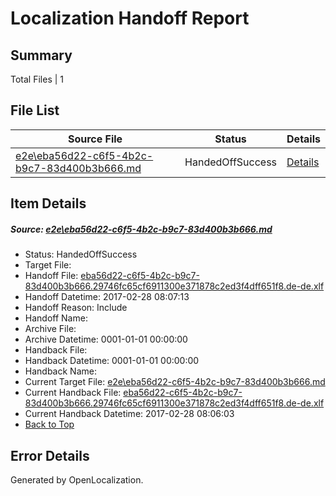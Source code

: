# <a name='report-top'></a> Localization Handoff Report

## Summary
 Total Files | 1

## File List
 Source File | Status | Details 
 ----------- | ------ | ------- 
 [e2e\eba56d22-c6f5-4b2c-b9c7-83d400b3b666.md](https://github.com/OpenLocalizationTestOrg/ol-test4/blob/3668b2b0c4595bc910ca8df8459fd51e02a5ffdd/e2e/eba56d22-c6f5-4b2c-b9c7-83d400b3b666.md) | HandedOffSuccess | [Details](#493592f01c1af0925a9a74a23434546bbbc0726b5)

## Item Details
##### <a name='493592f01c1af0925a9a74a23434546bbbc0726b5'></a> Source: [e2e\eba56d22-c6f5-4b2c-b9c7-83d400b3b666.md](https://github.com/OpenLocalizationTestOrg/ol-test4/blob/3668b2b0c4595bc910ca8df8459fd51e02a5ffdd/e2e/eba56d22-c6f5-4b2c-b9c7-83d400b3b666.md)
* Status: HandedOffSuccess
* Target File: 
* Handoff File: [eba56d22-c6f5-4b2c-b9c7-83d400b3b666.29746fc65cf6911300e371878c2ed3f4dff651f8.de-de.xlf](https://github.com/OpenLocalizationTestOrg/ol-test4-handoff/blob/1885d06ff5063c35f156217912a0afecdad8e8cd/ol-handoff/OpenLocalizationTestOrg/ol-test4-dede/xinjiang/ht/eba56d22-c6f5-4b2c-b9c7-83d400b3b666.29746fc65cf6911300e371878c2ed3f4dff651f8.de-de.xlf)
* Handoff Datetime: 2017-02-28 08:07:13
* Handoff Reason: Include
* Handoff Name: 
* Archive File: 
* Archive Datetime: 0001-01-01 00:00:00
* Handback File: 
* Handback Datetime: 0001-01-01 00:00:00
* Handback Name: 
* Current Target File: [e2e\eba56d22-c6f5-4b2c-b9c7-83d400b3b666.md](https://github.com/OpenLocalizationTestOrg/ol-test4-dede/blob/574c9d7b67d98ca65db1af029997d65fed882026/e2e/eba56d22-c6f5-4b2c-b9c7-83d400b3b666.md)
* Current Handback File: [eba56d22-c6f5-4b2c-b9c7-83d400b3b666.29746fc65cf6911300e371878c2ed3f4dff651f8.de-de.xlf](https://github.com/OpenLocalizationTestOrg/ol-test4-handback/blob/57268b5a07c5d80209233b95ff6840786823f9f0/ol-handback/OpenLocalizationTestOrg/ol-test4-dede/xinjiang/eba56d22-c6f5-4b2c-b9c7-83d400b3b666.29746fc65cf6911300e371878c2ed3f4dff651f8.de-de.xlf)
* Current Handback Datetime: 2017-02-28 08:06:03
* [Back to Top](#report-top)


## Error Details

Generated by OpenLocalization.
